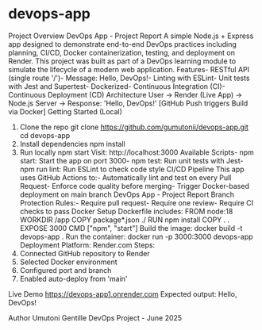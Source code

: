 # devops-app

Project Overview
 DevOps App - Project Report
 A simple Node.js + Express app designed to demonstrate end-to-end DevOps practices including planning, CI/CD,
 Docker containerization, testing, and deployment on Render.
 This project was built as part of a DevOps learning module to simulate the lifecycle of a modern web application.
 Features- RESTful API (single route '/')- Message: Hello, DevOps!- Linting with ESLint- Unit tests with Jest and Supertest- Dockerized- Continuous Integration (CI)- Continuous Deployment (CD)
 Architecture
 User -> Render (Live App) -> Node.js Server -> Response: 'Hello, DevOps!'
                        [GitHub Push triggers Build via Docker]
 Getting Started (Local)
 1. Clone the repo
   git clone https://github.com/gumutonii/devops-app.git
   cd devops-app
 2. Install dependencies
   npm install
 3. Run locally
   npm start
 Visit: http://localhost:3000
 Available Scripts- npm start: Start the app on port 3000- npm test: Run unit tests with Jest- npm run lint: Run ESLint to check code style
 CI/CD Pipeline
 This app uses GitHub Actions to:- Automatically lint and test on every Pull Request- Enforce code quality before merging- Trigger Docker-based deployment on main branch
DevOps App - Project Report
 Branch Protection Rules:- Require pull request- Require one review- Require CI checks to pass
 Docker Setup
 Dockerfile includes:
 FROM node:18
 WORKDIR /app
 COPY package*.json ./
 RUN npm install
 COPY . .
 EXPOSE 3000
 CMD ["npm", "start"]
 Build the image:
  docker build -t devops-app .
 Run the container:
  docker run -p 3000:3000 devops-app
 Deployment
 Platform: Render.com
 Steps:
 1. Connected GitHub repository to Render
 2. Selected Docker environment
 3. Configured port and branch
 4. Enabled auto-deploy from 'main'
    
 Live Demo
 https://devops-app1.onrender.com
 Expected output:
 Hello, DevOps!

 Author
 Umutoni Gentille
 DevOps Project - June 2025
